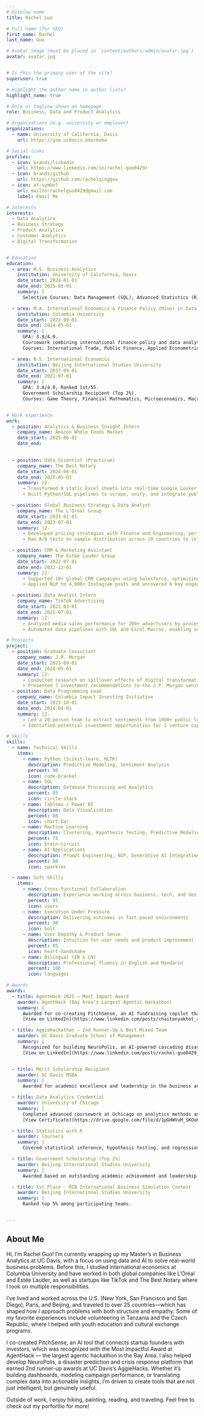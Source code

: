 ```yaml
---
# Display name
title: Rachel Guo

# Full name (for SEO)
first_name: Rachel
last_name: Guo

# Avatar image (must be placed in `content/authors/admin/avatar.jpg`)
avatar: avatar.jpg


# Is this the primary user of the site?
superuser: true

# Highlight the author name in author lists?
highlight_name: true

# Role or tagline shown on homepage
role: Business, Data and Product Analytics

# Organizations (e.g. university or employer)
organizations:
  - name: University of California, Davis
    url: https://gsm.ucdavis.edu/msba

# Social links
profiles:
  - icon: brands/linkedin
    url: https://www.linkedin.com/in/rachel-guo0429/
  - icon: brands/github
    url: https://github.com/rachelqingguo
  - icon: at-symbol
    url: mailto:rachelguo0429@gmail.com
    label: Email Me

# Interests
interests:
  - Data Analytics
  - Business Strategy
  - Product Analytics
  - Customer Analytics
  - Digital Transformation


# Education
education:
  - area: M.S. Business Analytics
    institution: University of California, Davis
    date_start: 2024-01-01
    date_end: 2025-08-01
    summary: |
      Selective Courses: Data Management (SQL), Advanced Statistics (R), Machine Learning (Python), AWS Cloud Foundation.

  - area: M.A. International Economics & Finance Policy (Minor in Data Analytics)
    institution: Columbia University
    date_start: 2022-09-01
    date_end: 2024-05-01
    summary: |
      GPA: 3.9/4.0.
      Coursework combining international finance policy and data analytics.
      Courses: International Trade, Public Finance, Applied Econometrics, Python for Policy, Cost-Benefit Analysis, Development Economics.

  - area: B.S. International Economics
    institution: Beijing International Studies University
    date_start: 2017-09-01
    date_end: 2021-07-01
    summary: |
      GPA: 3.8/4.0, Ranked 1st/55. 
      Government Scholarship Recipient (Top 2%).
      Courses: Game Theory, Financial Mathematics, Microeconomics, Macroeconomics, Global Trade & Policy, Econometrics.


# Work experience
work:
  - position: Analytics & Business Insight Intern
    company_name: Amazon Whole Foods Market
    date_start: 2025-06-01
    date_end: 
    

  - position: Data Scientist (Practicum)
    company_name: The Best Notary
    date_start: 2024-08-01
    date_end: 2025-05-01
    summary: |2-
      - Transformed 8 static Excel sheets into real-time Google Looker dashboards with 20+ custom metrics, reducing manual reporting by 30%.
      - Built Python/SQL pipelines to scrape, unify, and integrate public notary records from 15+ U.S. states, improving match accuracy by 15%.

  - position: Global Business Strategy & Data Analyst
    company_name: The L’Oréal Group
    date_start: 2023-01-01
    date_end: 2023-07-01
    summary: |2-
      - Developed pricing strategies with Finance and Engineering; performed ETL using SQL and WebDriver across 12K SKUs.
      - Ran A/B tests on sample distribution across 10 countries to inform global promotional strategy for 2023.

  - position: CRM & Marketing Assistant
    company_name: The Estée Lauder Group
    date_start: 2022-07-01
    date_end: 2022-12-01
    summary: |2-
      - Supported 10+ global CRM campaigns using Salesforce, optimizing customer lifecycles and loyalty program activations.
      - Applied NLP to 4,000+ Instagram posts and uncovered 6 key engagement drivers, boosting engagement by 5.1%.

  - position: Data Analyst Intern
    company_name: TikTok Advertising
    date_start: 2021-03-01
    date_end: 2021-07-01
    summary: |2-
      - Analyzed media sales performance for 200+ advertisers by processing 80K+ records in SQL; derived insights into spend and engagement.
      - Automated data pipelines with SQL and Excel Macros, enabling self-service analytics and cutting manual hours by 33% weekly.

# Projects
project:
  - position: Graduate Consultant
    company_name: J.P. Morgan
    date_start: 2023-09-01
    date_end: 2024-05-01
    summary: |2-
      - Conducted research on spillover effects of digital transformation across 219 countries.
      - Presented 7 investment recommendations to the J.P. Morgan senior leadership.
  - position: Data Programming Lead
    company_name: Columbia Impact Investing Initiative
    date_start: 2023-10-01
    date_end: 2024-04-01
    summary: |2-
      - Led a 20-person team to extract sentiments from 1000+ public letters using Python NLP libraries.
      - Identified potential investment opportunities for 2 venture capital clients.

# Skills
skills:
  - name: Technical Skills
    items:
      - name: Python (Scikit-learn, NLTK)
        description: Predictive Modeling, Sentiment Analysis
        percent: 90
        icon: code-bracket
      - name: SQL
        description: Database Processing and Analytics
        percent: 85
        icon: circle-stack
      - name: Tableau / Power BI
        description: Data Visualization
        percent: 80
        icon: chart-bar
      - name: Machine Learning
        description: Clustering, Hypothesis Testing, Predictive Modeling
        percent: 75
        icon: brain-circuit
      - name: AI Applications
        description: Prompt Engineering, NLP, Generative AI Integration
        percent: 80
        icon: sparkles

  - name: Soft Skills
    items:
      - name: Cross-functional Collaboration
        description: Experience working across business, tech, and design teams
        percent: 95
        icon: users
      - name: Execution Under Pressure
        description: Delivering outcomes in fast-paced environments
        percent: 90
        icon: bolt
      - name: User Empathy & Product Sense
        description: Intuition for user needs and product improvement
        percent: 85
        icon: heart-handshake
      - name: Bilingual (EN & CN)
        description: Professional fluency in English and Mandarin
        percent: 100
        icon: languages

# Awards
awards:
  - title: AgentHack 2025 – Most Impact Award 
    awarder: AgentHack (Bay Area’s Largest Agentic Hackathon)
    summary: |
      Awarded for co-creating PitchSense, an AI fundraising copilot that matches startup founders with VCs and generates personalized cold emails.  
      [View on LinkedIn](https://www.linkedin.com/posts/chaitanyakhot_agenthacks-mostimpactful-agenticai-ugcPost-7333328531906572288-UG3k?utm_source=share&utm_medium=member_desktop&rcm=ACoAADMuw3kBP8HF1sC7G-uA-jJgc47xQ4C2ETc)

  - title: AggieHackathon – 2nd Runner-Up & Best Mixed Team
    awarder: UC Davis Graduate School of Management
    summary: |
      Recognized for building NeuroPolis, an AI-powered cascading disaster detection system.  
      [View on LinkedIn](https://www.linkedin.com/posts/rachel-guo0429_ai-smartcities-hackathon-activity-7321541042808262658-2h-E?utm_source=share&utm_medium=member_desktop&rcm=ACoAADMuw3kBP8HF1sC7G-uA-jJgc47xQ4C2ETc)


  - title: Merit Scholarship Recipient
    awarder: UC Davis MSBA
    summary: |
      Awarded for academic excellence and leadership in the business analytics program.

  - title: Data Analytics Credential
    awarder: University of Chicago
    summary: |
      Completed advanced coursework at Uchicago on analytics methods and real-world application.  
      [View Certificate](https://drive.google.com/file/d/1pGHWVuM_SKOoK05gF8TgQBE6qNhpvqYQ/view?usp=sharing)

  - title: Statistics with R
    awarder: Coursera
    summary: |
      Covered statistical inference, hypothesis testing, and regression modeling.

  - title: Government Scholarship (Top 2%)
    awarder: Beijing International Studies University
    summary: |
      Awarded based on outstanding academic achievement and leadership.

  - title: 1st Place - MIB International Business Simulation Contest
    awarder: Beijing International Studies University
    summary: |
      Ranked top 5% among participating teams.


---
```


## About Me

Hi, I’m Rachel Guo! I’m currently wrapping up my Master’s in Business Analytics at UC Davis, with a focus on using data and AI to solve real-world business problems. Before this, I studied international economics at Columbia University and have worked in both global companies like L’Oréal and Estée Lauder, as well as startups like TikTok and The Best Notary where I took on multiple responsibilities.

I’ve lived and worked across the U.S. (New York, San Francisco and San Diego), Paris, and Beijing, and traveled to over 25 countries—which has shaped how I approach problems with both structure and empathy. Some of my favorite experiences include volunteering in Tanzania and the Czech Republic, where I helped with youth education and cultural exchange programs.

I co-created PitchSense, an AI tool that connects startup founders with investors, which was recognized with the Most Impactful Award at AgentHack — the largest agentic hackathon in the Bay Area. I also helped develop NeuroPolis, a disaster prediction and crisis response platform that earned 2nd runner-up awards at UC Davis’s AggieHacks. Whether it’s building dashboards, modeling campaign performance, or translating complex data into actionable insights, I’m driven to create tools that are not just intelligent, but genuinely useful.

Outside of work, I enjoy hiking, painting, reading, and traveling.  Feel free to check out my porfortlio for more!


[def]: https://www.linkedin.com/posts/rachel-guo0429_ai-smartcities-hackathon-activity-7321541042808262658-2h-E?utm_source=share&utm_medium=member_desktop&rcm=ACoAADMuw3kBP8HF1sC7G-uA-jJgc47xQ4C2ETc
[def2]: https://drive.google.com/file/d/1pGHWVuM_SKOoK05gF8TgQBE6qNhpvqYQ/view?usp=sharing